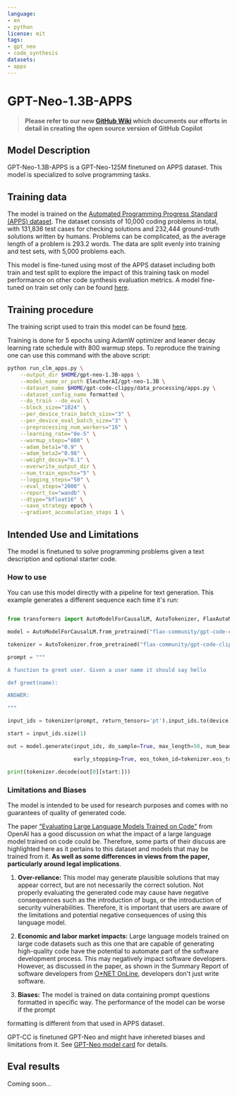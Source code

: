 ```yaml
---
language:
- en
- python
license: mit
tags:
- gpt_neo
- code_synthesis
datasets:
- apps
---
```


# GPT-Neo-1.3B-APPS
> **Please refer to our new [GitHub Wiki](https://github.com/ncoop57/gpt-code-clippy/wiki) which documents our efforts in detail in creating the open source version of GitHub  Copilot**


## Model Description

GPT-Neo-1.3B-APPS is a GPT-Neo-125M finetuned on APPS dataset. This model is specialized to solve programming tasks.

## Training data

The model is trained on the [Automated Programming Progress Standard (APPS) dataset](https://github.com/hendrycks/apps). The dataset consists of 10,000 coding problems in total, with 131,836 test cases for checking solutions and 232,444 ground-truth solutions written by humans. Problems can be complicated, as the average length of a problem is 293.2 words. The data are split evenly into training and test sets, with 5,000 problems each.

This model is fine-tuned using most of the APPS dataset including both train and test split to explore the impact of this training task on model performance on other code synthesis evaluation metrics. A model fine-tuned on train set only can be found [here](https://huggingface.co/flax-community/gpt-neo-125M-apps).

## Training procedure

The training script used to train this model can be found [here](https://github.com/ncoop57/gpt-code-clippy/blob/camera-ready/training/run_clm_apps.py).

Training is done for 5 epochs using AdamW optimizer and leaner decay learning rate schedule with 800 warmup steps. To reproduce the training one can use this command with the above script:

```bash
python run_clm_apps.py \
    --output_dir $HOME/gpt-neo-1.3B-apps \
    --model_name_or_path EleutherAI/gpt-neo-1.3B \
    --dataset_name $HOME/gpt-code-clippy/data_processing/apps.py \
    --dataset_config_name formatted \
    --do_train --do_eval \
    --block_size="1024" \
    --per_device_train_batch_size="3" \
    --per_device_eval_batch_size="3" \
    --preprocessing_num_workers="16" \
    --learning_rate="8e-5" \
    --warmup_steps="800" \
    --adam_beta1="0.9" \
    --adam_beta2="0.98" \
    --weight_decay="0.1" \
    --overwrite_output_dir \
    --num_train_epochs="5" \
    --logging_steps="50" \
    --eval_steps="2000" \
    --report_to="wandb" \
    --dtype="bfloat16" \
    --save_strategy epoch \
    --gradient_accumulation_steps 1 \
```

## Intended Use and Limitations

The model is finetuned to solve programming problems given a text description and optional starter code.

### How to use

You can use this model directly with a pipeline for text generation. This example generates a different sequence each time it's run:

```py

from transformers import AutoModelForCausalLM, AutoTokenizer, FlaxAutoModelForCausalLM

model = AutoModelForCausalLM.from_pretrained("flax-community/gpt-code-clippy-1.3B-apps")

tokenizer = AutoTokenizer.from_pretrained("flax-community/gpt-code-clippy-1.3B-apps")

prompt = """

A function to greet user. Given a user name it should say hello

def greet(name):

ANSWER:

""" 

input_ids = tokenizer(prompt, return_tensors='pt').input_ids.to(device)

start = input_ids.size(1)

out = model.generate(input_ids, do_sample=True, max_length=50, num_beams=2, 

                     early_stopping=True, eos_token_id=tokenizer.eos_token_id, )

print(tokenizer.decode(out[0][start:]))

```

### Limitations and Biases

The model is intended to be used for research purposes and comes with no guarantees of quality of generated code.

The paper ["Evaluating Large Language Models Trained on Code"](https://arxiv.org/abs/2107.03374) from OpenAI has a good discussion on what the impact of a large language model trained on code could be. Therefore, some parts of their discuss are highlighted here as it pertains to this dataset and models that may be trained from it. **As well as some differences in views from the paper, particularly around legal implications**.

1. **Over-reliance:** This model may generate plausible solutions that may appear correct, but are not necessarily the correct solution. Not properly evaluating the generated code may cause have negative consequences such as the introduction of bugs, or the introduction of security vulnerabilities. Therefore, it is important that users are aware of the limitations and potential negative consequences of using this language model.

2. **Economic and labor market impacts:** Large language models trained on large code datasets such as this one that are capable of generating high-quality code have the potential to automate part of the software development process. This may negatively impact software developers. However, as discussed in the paper, as shown in the Summary Report of software developers from [O*NET OnLine](https://www.onetonline.org/link/summary/15-1252.00), developers don't just write software.

5. **Biases:** The model is trained on data containing prompt questions formatted in specific way. The performance of the model can be worse if the prompt 

formatting is different from that used in APPS dataset.

GPT-CC is finetuned GPT-Neo and might have inhereted biases and limitations from it. See [GPT-Neo model card](https://huggingface.co/EleutherAI/gpt-neo-125M#limitations-and-biases) for details.

## Eval results

Coming soon...
